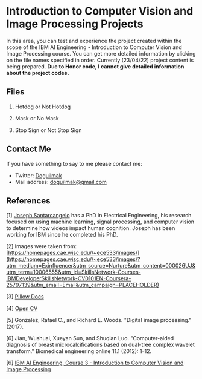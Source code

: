 # Introduction to Computer Vision and Image Processing Projects

In this area, you can test and experience the project created within the scope of the IBM AI Engineering - Introduction to Computer Vision and Image Processing course. You can get more detailed information by clicking on the file names specified in order. Currently (23/04/22) project content is being prepared. **Due to Honor code, I cannot give detailed information about the project codes.**


## Files

 1. Hotdog or Not Hotdog
    
 2.   Mask or No Mask
    
 3.   Stop Sign or Not Stop Sign


## Contact Me

If you have something to say to me please contact me: 

 - Twitter: [Doguilmak](https://twitter.com/Doguilmak)  
 - Mail address: doguilmak@gmail.com
 

## References

\[1] [Joseph Santarcangelo](https://www.linkedin.com/in/joseph-s-50398b136/?utm_medium=Exinfluencer&utm_source=Nurture&utm_content=000026UJ&utm_term=10006555&utm_id=SkillsNetwork-Courses-IBMDeveloperSkillsNetwork-CV0101EN-Coursera-25797139&utm_email=Email&utm_campaign=PLACEHOLDER) has a PhD in Electrical Engineering, his research focused on using machine learning, signal processing, and computer vision to determine how videos impact human cognition. Joseph has been working for IBM since he completed his PhD.

\[2]  Images were taken from: [https://homepages.cae.wisc.edu/\~ece533/images/](https://homepages.cae.wisc.edu/\~ece533/images/?utm_medium=Exinfluencer&utm_source=Nurture&utm_content=000026UJ&utm_term=10006555&utm_id=SkillsNetwork-Courses-IBMDeveloperSkillsNetwork-CV0101EN-Coursera-25797139&utm_email=Email&utm_campaign=PLACEHOLDER)

\[3]  <a href='https://pillow.readthedocs.io/en/stable/index.html?utm_medium=Exinfluencer&utm_source=Exinfluencer&utm_content=000026UJ&utm_term=10006555&utm_id=NA-SkillsNetwork-Channel-SkillsNetworkCoursesIBMDeveloperSkillsNetworkCV0101ENCoursera25797139-2021-01-01'>Pillow Docs</a>

\[4]  <a href='https://opencv.org/?utm_medium=Exinfluencer&utm_source=Exinfluencer&utm_content=000026UJ&utm_term=10006555&utm_id=NA-SkillsNetwork-Channel-SkillsNetworkCoursesIBMDeveloperSkillsNetworkCV0101ENCoursera25797139-2021-01-01'>Open CV</a>

\[5] Gonzalez, Rafael C., and Richard E. Woods. "Digital image processing." (2017).

\[6] Jian, Wushuai, Xueyan Sun, and Shuqian Luo. "Computer-aided diagnosis of breast microcalcifications based on dual-tree complex wavelet transform." Biomedical engineering online 11.1 (2012): 1-12.

\[6] [IBM AI Engineering, Course 3 - Introduction to Computer Vision and Image Processing](https://www.coursera.org/learn/introduction-computer-vision-watson-opencv?specialization=ai-engineer)
